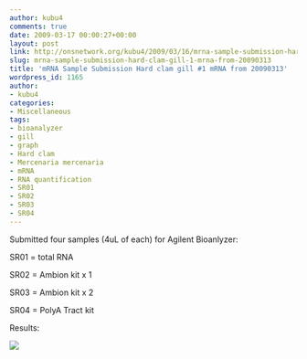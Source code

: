 ```yaml
---
author: kubu4
comments: true
date: 2009-03-17 00:00:27+00:00
layout: post
link: http://onsnetwork.org/kubu4/2009/03/16/mrna-sample-submission-hard-clam-gill-1-mrna-from-20090313/
slug: mrna-sample-submission-hard-clam-gill-1-mrna-from-20090313
title: 'mRNA Sample Submission Hard clam gill #1 mRNA from 20090313'
wordpress_id: 1165
author:
- kubu4
categories:
- Miscellaneous
tags:
- bioanalyzer
- gill
- graph
- Hard clam
- Mercenaria mercenaria
- mRNA
- RNA quantification
- SR01
- SR02
- SR03
- SR04
---
```


Submitted four samples (4uL of each) for Agilent Bioanlyzer:

SR01 = total RNA

SR02 = Ambion kit x 1

SR03 = Ambion kit x 2

SR04 = PolyA Tract kit

Results:

![](http://eagle.fish.washington.edu/Arabidopsis/Bioanalyzer%20Data/20090320_Hclam_RNAs/20090319_Hclam_gel_LABELED.jpg)
